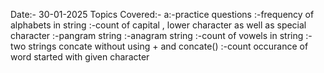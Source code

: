 Date:- 30-01-2025
Topics Covered:- 
a:-practice questions
   :-frequency of alphabets in string
   :-count of capital , lower character as well as special character
   :-pangram string
   :-anagram string
   :-count of vowels in string
   :-two strings concate without using + and concate()
   :-count occurance of word started with given character
